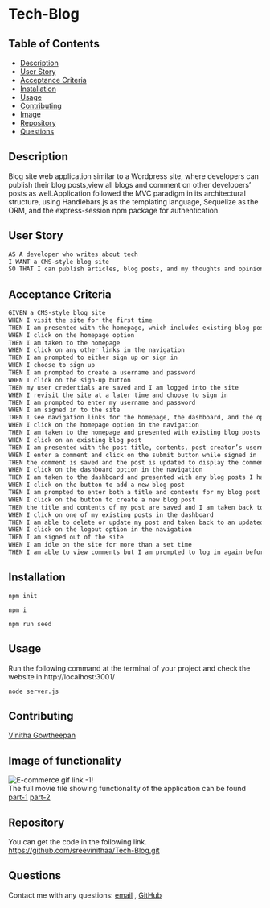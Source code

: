 # Tech-Blog
## Table of Contents

- [Description](#description)
- [User Story](#user-story)
- [Acceptance Criteria](#acceptance-criteria)
- [Installation](#installation)
- [Usage](#usage)
- [Contributing](#contributing)
- [Image](#image-of-functionality)
- [Repository](#repository)
- [Questions](#questions)

## Description

Blog site web application similar to a Wordpress site, where developers can publish their blog posts,view all blogs and comment on other developers’ posts as well.Application followed the MVC paradigm in its architectural structure, using Handlebars.js as the templating language, Sequelize as the ORM, and the express-session npm package for authentication.


## User Story


```md
AS A developer who writes about tech
I WANT a CMS-style blog site
SO THAT I can publish articles, blog posts, and my thoughts and opinions
```

## Acceptance Criteria
```md
GIVEN a CMS-style blog site
WHEN I visit the site for the first time
THEN I am presented with the homepage, which includes existing blog posts if any have been posted; navigation links for the homepage and the dashboard; and the option to log in
WHEN I click on the homepage option
THEN I am taken to the homepage
WHEN I click on any other links in the navigation
THEN I am prompted to either sign up or sign in
WHEN I choose to sign up
THEN I am prompted to create a username and password
WHEN I click on the sign-up button
THEN my user credentials are saved and I am logged into the site
WHEN I revisit the site at a later time and choose to sign in
THEN I am prompted to enter my username and password
WHEN I am signed in to the site
THEN I see navigation links for the homepage, the dashboard, and the option to log out
WHEN I click on the homepage option in the navigation
THEN I am taken to the homepage and presented with existing blog posts that include the post title and the date created
WHEN I click on an existing blog post
THEN I am presented with the post title, contents, post creator’s username, and date created for that post and have the option to leave a comment
WHEN I enter a comment and click on the submit button while signed in
THEN the comment is saved and the post is updated to display the comment, the comment creator’s username, and the date created
WHEN I click on the dashboard option in the navigation
THEN I am taken to the dashboard and presented with any blog posts I have already created and the option to add a new blog post
WHEN I click on the button to add a new blog post
THEN I am prompted to enter both a title and contents for my blog post
WHEN I click on the button to create a new blog post
THEN the title and contents of my post are saved and I am taken back to an updated dashboard with my new blog post
WHEN I click on one of my existing posts in the dashboard
THEN I am able to delete or update my post and taken back to an updated dashboard
WHEN I click on the logout option in the navigation
THEN I am signed out of the site
WHEN I am idle on the site for more than a set time
THEN I am able to view comments but I am prompted to log in again before I can add, update, or delete comments
```
## Installation

`npm init`

`npm i`

`npm run seed`


## Usage

Run the following command at the terminal of your project and check the website in http://localhost:3001/

`node server.js`

## Contributing

[Vinitha Gowtheepan](https://github.com/sreevinithaa)

## Image of functionality

![E-commerce gif link -1](./assets/img/ECommerce_part_1.gif)!<br>
The full movie file showing functionality of the application can be found [part-1](https://sreevinithaa.github.io/e_commerce_retail_api/assets/vedio/ECommerce_part_1.mp4)  [part-2](https://sreevinithaa.github.io/e_commerce_retail_api/assets/vedio/ECommerce_part_2.mp4)



## Repository

You can get the code in the following link. https://github.com/sreevinithaa/Tech-Blog.git


## Questions

Contact me with any questions: [email](mailto:sreevinithaa@gmail.com) , [GitHub](https://github.com/sreevinithaa)<br />




